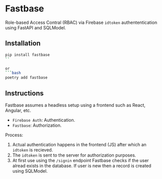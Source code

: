 Fastbase
=============


Role-based Access Contral (RBAC) via Firebase `idtoken` authententication using FastAPI and SQLModel.


Installation
-----------

```bash
pip install fastbase
``

or
```bash
poetry add fastbase
```


Instructions
----------------

Fastbase assumes a headless setup using a frontend such as React, Angular, etc.

- `Firebase Auth`: Authentication.
- `Fastbase`: Authorization.

Process:

1. Actual authentication happens in the frontend (JS) after which an `idtoken` is recieved.
1. The `idtoken` is sent to the server for authorization purposes.
1. At first use using the `/signin` endpoint Fastbase checks if the user alread exists in the database. If user is new then a record is created using SQLModel.

